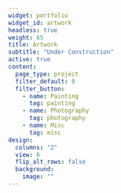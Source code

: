 ```yaml
---
widget: portfolio
widget_id: artwork
headless: true
weight: 65
title: Artwork
subtitle: "Under Construction"
active: true
content:
  page_type: project
  filter_default: 0
  filter_button:
    - name: Painting
      tag: painting
    - name: Photography
      tag: photography
    - name: Misc
      tag: misc
design:
  columns: "2"
  view: 6
  flip_alt_rows: false
  background:
    image: ""
---
```


